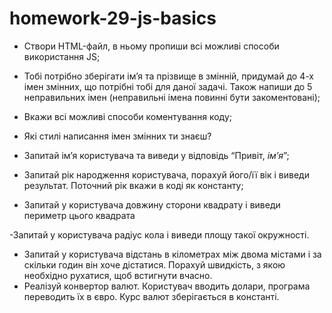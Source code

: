 # homework-29-js-basics


- Створи HTML-файл, в ньому пропиши всі можливі способи використання JS;
- Тобі потрібно зберігати ім’я та прізвище в змінній, придумай до 4-х імен змінних, що потрібні тобі для даної задачі. Також напиши до 5 неправильних імен (неправильні імена повинні бути закоментовані);
- Вкажи всі можливі способи коментування коду;
- Які стилі написання імен змінних ти знаєш?

- Запитай ім’я користувача та виведи у відповідь “Привіт, *ім’я*”;
- Запитай рік народження користувача, порахуй його/її вік і виведи результат. Поточний рік вкажи в коді як константу;
- Запитай у користувача довжину сторони квадрату і виведи периметр цього квадрата

-Запитай у користувача радіус кола і виведи площу такої окружності.
- Запитай у користувача відстань в кілометрах між двома містами і за скільки годин він хоче дістатися. Порахуй швидкість, з якою необхідно рухатися, щоб встигнути вчасно.
- Реалізуй конвертор валют. Користувач вводить долари, програма переводить їх в євро. Курс валют зберігається в константі.
